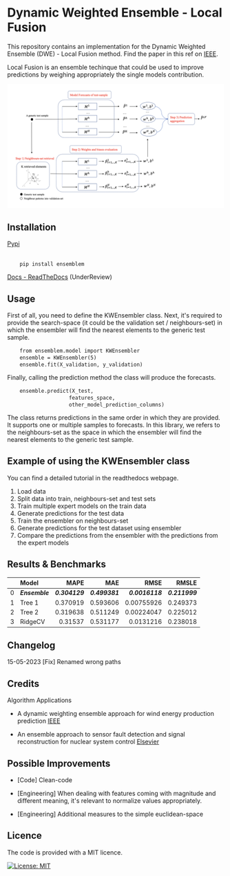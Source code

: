 # Dynamic Weighted Ensemble - Local Fusion

This repository contains an implementation for the Dynamic Weighted Ensemble (DWE) - Local Fusion method. Find the paper in this ref on [IEEE](https://ieeexplore.ieee.org/document/8272838).

Local Fusion is an ensemble techinque that could be used to improve predictions by weighing appropriately the single models contribution.

![imgs](https://github.com/IvanVigor/IvanVigor.github.io/blob/main/imgs/dwe.png?raw=true)

## Installation

[Pypi](https://pypi.org/project/ensemblem)

```{r setup, include=FALSE}

	pip install ensemblem

```

[Docs - ReadTheDocs](https://local-fusion-dynamic-weighted-ensemble.readthedocs.io/en/latest/) (UnderReview)

## Usage

First of all, you need to define the KWEnsembler class. Next, it's required to provide the search-space (it could be the validation set / neighbours-set) in which the ensembler will find the nearest elements to the generic test sample.

```{r setup, include=FALSE}
	from ensemblem.model import KWEnsembler
	ensemble = KWEnsembler(5)
	ensemble.fit(X_validation, y_validation)
```

Finally, calling the prediction method the class will produce the forecasts.

```{r setup, include=FALSE}
	ensemble.predict(X_test,
                    features_space,
                    other_model_prediction_columns)
```

The class returns predictions in the same order in which they are provided. 
It supports one or multiple samples to forecasts. In this library, we refers to the neighbours-set as the space in which the ensembler will find the nearest elements to the generic test sample.



## Example of using the KWEnsembler class

You can find a detailed tutorial in the readthedocs webpage.

1. Load data
2. Split data into train, neighbours-set and test sets
3. Train multiple expert models on the train data
4. Generate predictions for the test data
5. Train the ensembler on neighbours-set
6. Generate predictions for the test dataset using ensembler
7. Compare the predictions from the ensembler with the predictions from the expert models


## Results & Benchmarks

|    | Model   |     MAPE |      MAE |      RMSE |    RMSLE |
|---:|:--------|---------:|---------:|----------:|---------:|
|  0 | ***Ensemble*** | ***0.304129*** | ***0.499381*** | ***0.0016118*** | ***0.211999*** |
|  1 | Tree 1  | 0.370919 | 0.593606 | 0.00755926 | 0.249373 |
|  2 | Tree 2  | 0.319638 | 0.511249 | 0.00224047 | 0.225012 |
|  3 | RidgeCV | 0.31537 | 0.531177 | 0.0131216 | 0.238018 |

## Changelog

15-05-2023 [Fix] Renamed wrong paths

## Credits

Algorithm Applications

- A dynamic weighting ensemble approach for wind energy production prediction [IEEE](https://ieeexplore.ieee.org/document/8272838)

- An ensemble approach to sensor fault detection and signal reconstruction for nuclear system control [Elsevier](https://www.sciencedirect.com/science/article/pii/S0306454910000927)


## Possible Improvements

- [Code] Clean-code 

- [Engineering] When dealing with features coming with magnitude and different meaning, it's relevant to normalize values appropriately.

- [Engineering] Additional measures to the simple euclidean-space


## Licence
The code is provided with a MIT licence. 

[![License: MIT](https://img.shields.io/badge/License-MIT-yellow.svg)](https://opensource.org/licenses/MIT)




